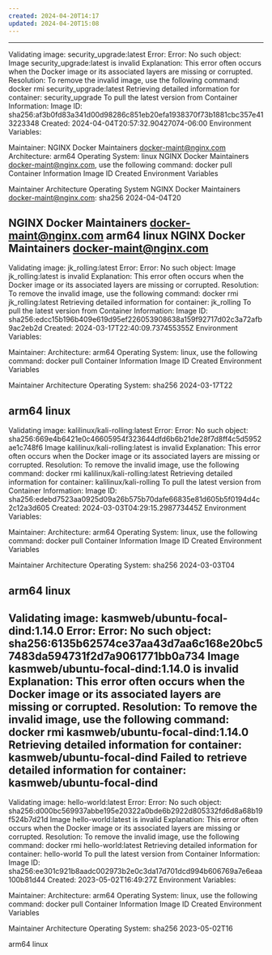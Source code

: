 ```yaml
---
created: 2024-04-20T14:17
updated: 2024-04-20T15:08
---
```

------------------------------------------------------
Validating image: security_upgrade:latest
Error: Error: No such object: <none>
Image security_upgrade:latest is invalid
Explanation: This error often occurs when the Docker image or its associated layers are missing or corrupted.
Resolution: To remove the invalid image, use the following command:
   docker rmi security_upgrade:latest
Retrieving detailed information for container: security_upgrade
To pull the latest version from Container Information:
Image ID: sha256:af3b0fd83a341d00d98286c851eb20efa1938370f73b1881cbc357e413223348
Created: 2024-04-04T20:57:32.90427074-06:00
Environment Variables:
   
Maintainer: NGINX Docker Maintainers <docker-maint@nginx.com>
Architecture: arm64
Operating System: linux
NGINX Docker Maintainers <docker-maint@nginx.com>, use the following command:
   docker pull Container Information
Image ID
Created
Environment Variables
   
Maintainer
Architecture
Operating System
NGINX Docker Maintainers <docker-maint@nginx.com>:
 sha256
 2024-04-04T20

   
 NGINX Docker Maintainers <docker-maint@nginx.com>
 arm64
 linux
NGINX Docker Maintainers <docker-maint@nginx.com>
------------------------------------------------------
Validating image: jk_rolling:latest
Error: Error: No such object: <none>
Image jk_rolling:latest is invalid
Explanation: This error often occurs when the Docker image or its associated layers are missing or corrupted.
Resolution: To remove the invalid image, use the following command:
   docker rmi jk_rolling:latest
Retrieving detailed information for container: jk_rolling
To pull the latest version from Container Information:
Image ID: sha256:edcc15b196b409e619d95ef226053908638a159f92717d02c3a72afb9ac2eb2d
Created: 2024-03-17T22:40:09.737455355Z
Environment Variables:
   
Maintainer: 
Architecture: arm64
Operating System: linux, use the following command:
   docker pull Container Information
Image ID
Created
Environment Variables
   
Maintainer
Architecture
Operating System:
 sha256
 2024-03-17T22

   
 
 arm64
 linux
------------------------------------------------------
Validating image: kalilinux/kali-rolling:latest
Error: Error: No such object: sha256:669e4b6421e0c46605954f323644dfd6b6b21de28f7d8ff4c5d5952ae1c748f6
Image kalilinux/kali-rolling:latest is invalid
Explanation: This error often occurs when the Docker image or its associated layers are missing or corrupted.
Resolution: To remove the invalid image, use the following command:
   docker rmi kalilinux/kali-rolling:latest
Retrieving detailed information for container: kalilinux/kali-rolling
To pull the latest version from Container Information:
Image ID: sha256:edebd7523aa0925d09a26b575b70dafe66835e81d605b5f0194d4c2c12a3d605
Created: 2024-03-03T04:29:15.298773445Z
Environment Variables:
   
Maintainer: 
Architecture: arm64
Operating System: linux, use the following command:
   docker pull Container Information
Image ID
Created
Environment Variables
   
Maintainer
Architecture
Operating System:
 sha256
 2024-03-03T04

   
 
 arm64
 linux
------------------------------------------------------
Validating image: kasmweb/ubuntu-focal-dind:1.14.0
Error: Error: No such object: sha256:6135b62574ce37aa43d7aa6c168e20bc57483da594731f2d7a9061771bb0a734
Image kasmweb/ubuntu-focal-dind:1.14.0 is invalid
Explanation: This error often occurs when the Docker image or its associated layers are missing or corrupted.
Resolution: To remove the invalid image, use the following command:
   docker rmi kasmweb/ubuntu-focal-dind:1.14.0
Retrieving detailed information for container: kasmweb/ubuntu-focal-dind
Failed to retrieve detailed information for container: kasmweb/ubuntu-focal-dind
------------------------------------------------------
Validating image: hello-world:latest
Error: Error: No such object: sha256:d000bc569937abbe195e20322a0bde6b2922d805332fd6d8a68b19f524b7d21d
Image hello-world:latest is invalid
Explanation: This error often occurs when the Docker image or its associated layers are missing or corrupted.
Resolution: To remove the invalid image, use the following command:
   docker rmi hello-world:latest
Retrieving detailed information for container: hello-world
To pull the latest version from Container Information:
Image ID: sha256:ee301c921b8aadc002973b2e0c3da17d701dcd994b606769a7e6eaa100b81d44
Created: 2023-05-02T16:49:27Z
Environment Variables:
   
Maintainer: 
Architecture: arm64
Operating System: linux, use the following command:
   docker pull Container Information
Image ID
Created
Environment Variables
   
Maintainer
Architecture
Operating System:
 sha256
 2023-05-02T16

   
 
 arm64
 linux
